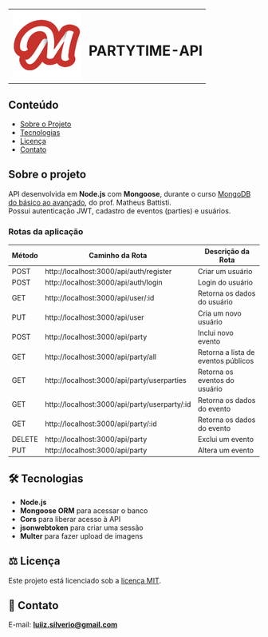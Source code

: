 <table>
  <tr>
    <td><img src="https://github.com/luiizsilverio/partytime/blob/main/assets/logo.png" style="width: 140px"/></td>
    <td><h1>PARTYTIME-API</h1></td>
  </tr>
</table>

## Conteúdo
* [Sobre o Projeto](#sobre-o-projeto)
* [Tecnologias](#hammer_and_wrench-tecnologias)
* [Licença](#balance_scale-licença)
* [Contato](#email-contato)

## Sobre o projeto
API desenvolvida em __Node.js__ com __Mongoose__, durante o curso [MongoDB do básico ao avançado](https://www.udemy.com/course/mongodb-do-basico-ao-avancado-c-mongoose-e-projetos/), do prof. Matheus Battisti.<br />
Possui autenticação JWT, cadastro de eventos (parties) e usuários.<br />


### Rotas da aplicação

| Método | Caminho da Rota | Descrição da Rota |
|---|---|---|
| POST | http://localhost:3000/api/auth/register | Criar um usuário |
| POST | http://localhost:3000/api/auth/login | Login do usuário |
| GET | http://localhost:3000/api/user/:id | Retorna os dados do usuário |
| PUT | http://localhost:3000/api/user | Cria um novo usuário |
| POST | http://localhost:3000/api/party | Inclui novo evento |
| GET | http://localhost:3000/api/party/all | Retorna a lista de eventos públicos |
| GET | http://localhost:3000/api/party/userparties | Retorna os eventos do usuário |
| GET | http://localhost:3000/api/party/userparty/:id | Retorna os dados do evento |
| GET | http://localhost:3000/api/party/:id | Retorna os dados do evento |
| DELETE | http://localhost:3000/api/party | Exclui um evento |
| PUT | http://localhost:3000/api/party | Altera um evento |

## :hammer_and_wrench: Tecnologias
* __Node.js__
* __Mongoose ORM__ para acessar o banco
* __Cors__ para liberar acesso à API
* __jsonwebtoken__ para criar uma sessão
* __Multer__ para fazer upload de imagens

## :balance_scale: Licença
Este projeto está licenciado sob a [licença MIT](LICENSE).

## :email: Contato

E-mail: [**luiiz.silverio@gmail.com**](mailto:luiiz.silverio@gmail.com)
